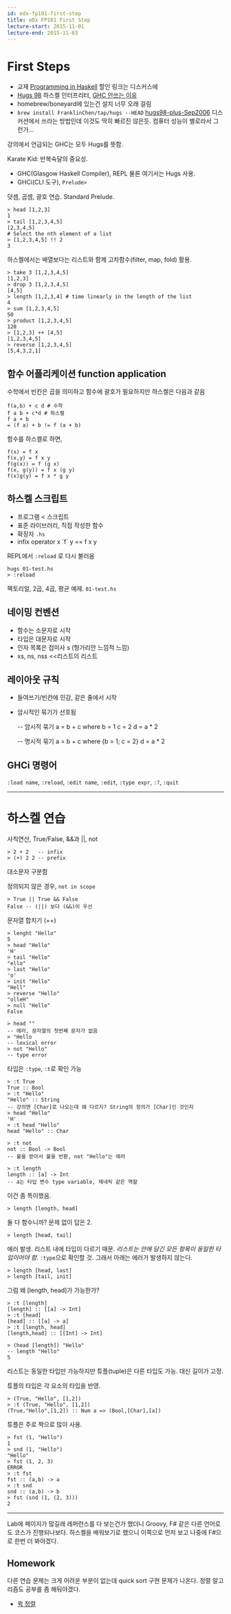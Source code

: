 ```yaml
---
id: edx-fp101-first-step
title: eDx FP101 First Step
lecture-start: 2015-11-01
lecture-end: 2015-11-03
---
```


# First Steps

- 교재 [Programming in Haskell](http://www.cs.nott.ac.uk/~pszgmh/book.html) 할인 링크는 디스커스에
- [Hugs 98](https://www.haskell.org/hugs/pages/downloading.htm) 하스켈 인터프리터, [GHC 안쓰는 이유](https://courses.edx.org/courses/course-v1:DelftX+FP101x+3T2015/discussion/forum/i4x-DelftX-FP101x-course-3T2014/threads/56200291d2aca5b29c0007c9)
 - homebrew/boneyard에 있는건 설치 너무 오래 걸림
 - `brew install FranklinChen/tap/hugs --HEAD` [hugs98-plus-Sep2006](https://github.com/FranklinChen/hugs98-plus-Sep2006) 디스커션에서 쓰라는 방법인데 이것도 딱히 빠르진 않은듯. 컴퓨터 성능이 별로라서 그런가...

강의에서 언급되는 GHC는 모두 Hugs를 뜻함.

Karate Kid: 반복숙달의 중요성.

- GHC(Glasgow Haskell Compiler), REPL 물론 여기서는 Hugs 사용.
- GHCi(CLI 도구), `Prelude>`

덧셈, 곱셈, 괄호 연습. Standard Prelude.

    > head [1,2,3]
    1
    > tail [1,2,3,4,5]
    [2,3,4,5]
    # Select the nth element of a list
    > [1,2,3,4,5] !! 2
    3

하스켈에서는 배열보다는 리스트와 함께 고차함수(filter, map, fold) 활용.

    > take 3 [1,2,3,4,5]
    [1,2,3]
    > drop 3 [1,2,3,4,5]
    [4,5]
    > length [1,2,3,4] # time linearly in the length of the list
    4
    > sum [1,2,3,4,5]
    50
    > product [1,2,3,4,5]
    120
    > [1,2,3] ++ [4,5]
    [1,2,3,4,5]
    > reverse [1,2,3,4,5]
    [5,4,3,2,1]

## 함수 어플리케이션 function application
수학에서 빈칸은 곱을 의미하고 함수에 괄호가 필요하지만 하스켈은 다음과 같음

    f(a,b) + c d # 수학
    f a b + c*d # 하스켈
    f a + b
    = (f a) + b != f (a + b)

함수를 하스켈로 하면,

    f(x) = f x
    f(x,y) = f x y
    f(g(x)) = f (g x)
    f(x, g(y)) = f x (g y)
    f(x)g(y) = f x * g y

## 하스켈 스크립트

- 프로그램 < 스크립트
- 표준 라이브러리, 직접 작성한 함수
- 확장자 `.hs`
- infix operator x \`f\` y == f x y

REPL에서 `:reload` 로 다시 불러옴

    hugs 01-test.hs
    > :reload

팩토리얼, 2곱, 4곱, 평균 예제. `01-test.hs`

## 네이밍 컨벤션

- 함수는 소문자로 시작
- 타입은 대문자로 시작
- 인자 목록은 접미사 s (헝가리안 느낌적 느낌)
 - xs, ns, nss <<리스트의 리스트

## 레이아웃 규칙

- 들여쓰기/빈칸에 민감, 같은 줄에서 시작
- 암시적인 묶기가 선호됨

    -- 암시적 묶기
    a = b + c
        where
          b = 1
          c = 2
    d = a * 2

    -- 명시적 묶기
    a = b + c
        where
          {b = 1;
           c = 2}
    d = a * 2

## GHCi 명령어
`:load name`, `:reload`, `:edit name`, `:edit`, `:type expr`, `:?`, `:quit`

----

# 하스켈 연습
사칙연산, True/False, &&과 ||, not

    > 2 + 2   -- infix
    > (+) 2 2 -- prefix

대소문자 구분함

정의되지 않은 경우, `not in scope`

    > True || True && False
    False -- (||) 보다 (&&)이 우선

문자열 합치기 (++)

    > lenght "Hello"
    5
    > head "Hello"
    'H'
    > tail "Hello"
    "ello"
    > last "Hello"
    'o'
    > init "Hello"
    "Hell"
    > reverse "Hello"
    "olleH"
    > null "Hello"
    False

    > head ""
    -- 에러, 문자열의 첫번째 문자가 없음
    > "Hello
    -- lexical error
    > not "Hello"
    -- type error

타입은 `:type`, `:t`로 확인 가능

    > :t True
    True :: Bool
    > :t "Hello"
    "Hello" :: String
    -- 강의엔 [Char]로 나오는데 왜 다르지? String의 정의가 [Char]인 것인지
    > head "Hello"
    'H'
    > :t head "Hello"
    head "Hello" :: Char

    > :t not
    not :: Bool -> Bool
    -- 불을 받아서 불을 반환, not "Hello"는 에러

    > :t length
    length :: [a] -> Int
    -- a는 타입 변수 type variable, 제네릭 같은 역할

이건 좀 특이했음.

    > length [length, head]

둘 다 함수니까? 문제 없이 답은 2.

    > length [head, tail]

에러 발생. 리스트 내에 타입이 다르기 때문. *리스트는 안에 담긴 모든 항목이 동일한 타입이어야 함*. `:type`으로 확인할 것. 그래서 아래는 에러가 발생하지 않는다.

    > length [head, last]
    > length [tail, init]

그럼 왜 [length, head]가 가능한가?

    > :t [length]
    [length] :: [[a] -> Int]
    > :t [head]
    [head] :: [[a] -> a]
    > :t [length, head]
    [length,head] :: [[Int] -> Int]

    > (head [length]) "Hello"
    -- length "Hello"
    5

리스트는 동일한 타입만 가능하지만 튜플(tuple)은 다른 타입도 가능. 대신 길이가 고정.

튜플의 타입은 각 요소의 타입을 반영.

    > (True, "Hello", [1,2])
    > :t (True, "Hello", [1,2])
    (True,"Hello",[1,2]) :: Num a => (Bool,[Char],[a])

튜플은 주로 짝으로 많이 사용.

    > fst (1, "Hello")
    1
    > snd (1, "Hello")
    "Hello"
    > fst (1, 2, 3)
    ERROR
    > :t fst
    fst :: (a,b) -> a
    > :t snd
    snd :: (a,b) -> b
    > fst (snd (1, (2, 3)))
    2

----

Lab에 페이지가 많길래 레퍼런스를 다 보는건가 했더니 Groovy, F# 같은 다른 언어로도 코스가 진행되나보다. 하스켈을 배워보기로 했으니 이쪽으로 먼저 보고 나중에 F#으로 한번 더 봐야겠다.

## Homework
다른 연습 문제는 크게 어려운 부분이 없는데 quick sort 구현 문제가 나온다. 정렬 알고리즘도 공부를 좀 해둬야겠다.

- [퀵 정렬](https://ko.wikipedia.org/wiki/%ED%80%B5_%EC%A0%95%EB%A0%AC)

